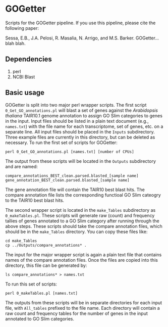 # GOGetter

Scripts for the GOGetter pipeline. If you use this pipeline, please cite the following paper: 

Sessa, E.B., J.A. Pelosi, R. Masalia, N. Arrigo, and M.S. Barker. GOGetter... blah blah. 

## Dependencies 
1. perl 
2. NCBI Blast

## Basic usage

GOGetter is split into two major perl wrapper scripts. The first script `0_Get_GO_annotations.pl` will blast a set of genes against the <i>Arabidopsis thaliana</i> TAIR10.1 genome annotation to assign GO Slim categories to genes in the input. Input files should be listed in a plain text document (e.g., `names.txt`) with the file name for each transcriptome, set of genes, etc. on a separate line. All input files should be placed in the `Inputs` subdirectory. Three example files are currently in this directory, but can be deleted as necessary. To run the first set of scripts for GOGetter:
```
perl 0_Get_GO_annotations.pl [names.txt] [number of CPUs]
```
The output from these scripts will be located in the `Outputs` subdirectory and are named:  
```
compare_annotations_BEST_clean.parsed.blasted_[sample name]
gene_annotation_BEST_clean.parsed.blasted_[sample name]
```
The gene annotation file will contain the TAIR10 best blast hits. The compare annotation file lists the corresponding functioal GO Slim cateogry to the TAIR10 best blast hits. 

The second wrapper script is located in the `make_Tables` subdirectory as `0_makeTables.pl`. These scripts will generate raw (count) and frequency tallies of genes annotated to a GO Slim category after running through the above steps. These scripts should take the compare annotation files, which should be in the `make_Tables` directory. You can copy these files like: 
```
cd make_Tables
cp ../Outputs/compare_annotations* . 
```
The input for the major wrapper script is again a plain text file that contains names of the compare annotation files. Once the files are copied into this directory, this file can be generated by:
```
ls compare_annotations* > names.txt 
```
To run this set of scripts: 
```
perl 0_makeTables.pl [names.txt]
```
The outputs from these scripts will be in separate directories for each input file, with `All_tables` prefixed to the file name. Each directory will contain a raw count and frequency tables for the number of genes in the input annotated to GO Slim categories. 
